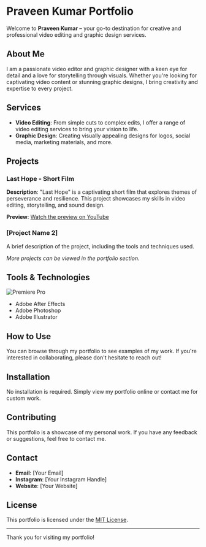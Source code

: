 # Praveen Kumar Portfolio

Welcome to **Praveen Kumar** – your go-to destination for creative and professional video editing and graphic design services.

## About Me

I am a passionate video editor and graphic designer with a keen eye for detail and a love for storytelling through visuals. Whether you're looking for captivating video content or stunning graphic designs, I bring creativity and expertise to every project.

## Services

- **Video Editing**: From simple cuts to complex edits, I offer a range of video editing services to bring your vision to life.
- **Graphic Design**: Creating visually appealing designs for logos, social media, marketing materials, and more.

## Projects

### Last Hope - Short Film

**Description**: "Last Hope" is a captivating short film that explores themes of perseverance and resilience. This project showcases my skills in video editing, storytelling, and sound design.

**Preview**: [Watch the preview on YouTube](https://youtu.be/7uVciZ_j20c?si=AhyNpfSlejBtcx6o)



### [Project Name 2]
A brief description of the project, including the tools and techniques used.

*More projects can be viewed in the portfolio section.*

## Tools & Technologies

![Premiere Pro]([https://github.com/yourusername/yourrepo/raw/main/images/premiere-pro.png](https://github.com/kumar31kpk/praveen/blob/2a407d67d9b93bc7e4d586886621575c23c0c1d9/png/IMG_6223.JPG))
- Adobe After Effects
- Adobe Photoshop
- Adobe Illustrator

## How to Use

You can browse through my portfolio to see examples of my work. If you're interested in collaborating, please don't hesitate to reach out!

## Installation

No installation is required. Simply view my portfolio online or contact me for custom work.

## Contributing

This portfolio is a showcase of my personal work. If you have any feedback or suggestions, feel free to contact me.

## Contact

- **Email**: [Your Email]
- **Instagram**: [Your Instagram Handle]
- **Website**: [Your Website]

## License

This portfolio is licensed under the [MIT License](LICENSE).

---

Thank you for visiting my portfolio!
